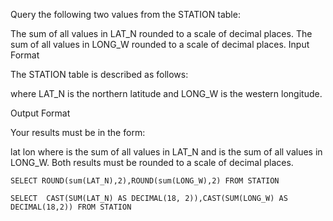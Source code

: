 Query the following two values from the STATION table:

The sum of all values in LAT_N rounded to a scale of  decimal places.
The sum of all values in LONG_W rounded to a scale of  decimal places.
Input Format

The STATION table is described as follows:



where LAT_N is the northern latitude and LONG_W is the western longitude.

Output Format

Your results must be in the form:

lat lon
where  is the sum of all values in LAT_N and  is the sum of all values in LONG_W. Both results must be rounded to a scale of  decimal places.


```
SELECT ROUND(sum(LAT_N),2),ROUND(sum(LONG_W),2) FROM STATION

SELECT  CAST(SUM(LAT_N) AS DECIMAL(18, 2)),CAST(SUM(LONG_W) AS DECIMAL(18,2)) FROM STATION
```
